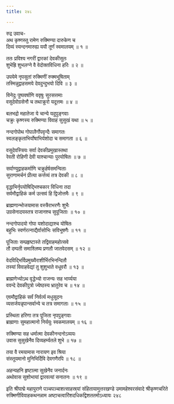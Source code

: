 ```yaml
---
title: २४८

---
```

रुद्र उवाच-  
अथ कृष्णस्तु रामेण रुक्मिण्या दारुकेण च  
दिव्यं स्यन्दनमारुह्य ययौ तूर्णं स्वमालयम् ॥ १ ॥


ततः प्रविश्य नगरीं द्वारकां देवकीसुतः  
शुभेह्रि शुभलग्ने वै वेदोक्तविधिना हरिः ॥ २ ॥


उपयेमे नृपसुतां रुक्मिणीं रुक्मभूषिताम्  
तस्मिन्नुद्वाहसमये देवदुन्दुभयो दिवि ॥ ३ ॥


विनेदुः पुष्पवर्षाणि ववृषुः सुरसत्तमाः  
वसुदेवोग्रसेनौ च तथाक्रूरो यदूत्तमः ॥ ४ ॥


बलभद्रो महातेजा ये चान्ये यदुपुङ्गवाः  
चक्रुः कृष्णस्य रुक्मिण्या विवाहं सुसुखं यथा ॥ ५ ॥


नन्दगोपोथ गोपालैर्गोपवृन्दैः समागतः  
स्वलङ्कृताभिर्योषाभिर्यशोदा च समागता ॥ ६ ॥


वसुदेवस्त्रियः सर्वा देवकीप्रमुखास्तथा  
रेवती रोहिणी देवी याश्चान्याः पुरयोषितः ॥ ७ ॥


सर्वाण्युद्वाहकर्माणि चक्रुर्हर्षसमन्विताः  
सुराणामर्चनं प्रीत्या कर्त्तव्यं तत्र देवकी ॥ ८ ॥


वृद्धाभिर्नृपयोषिद्भिश्चकार विधिना तदा  
सर्वमौद्वाहिकं कर्म उत्सवं हि द्विजोत्तमैः ॥ ९ ॥


ब्राह्मणान्भोजयामास वस्त्रैराभरणैः शुभैः  
उग्रसेनादयस्तत्र राजानश्च सुपूजिताः ॥ १० ॥


नन्दगोपादयो गोपा यशोदाद्याश्च योषितः  
बहुभिः स्वर्णरत्नाद्यैर्वासोभिः सविभूषणैः ॥ ११ ॥


पूजिताः सम्प्रहृष्टास्ते तद्विवाहमहोत्सवे  
तौ दम्पती समाश्लिष्य प्रणतौ जातवेदसम् ॥ १२ ॥


वेदविद्भिर्विप्रमुख्यैराशीर्भिरभिनन्दितौ  
तस्यां विवाहवेद्यां तु शुशुभाते वधूवरौ ॥ १३ ॥


ब्राह्मणेभ्योऽथ वृद्धेभ्यो राजन्यः सह भार्य्यया  
ववन्दे देवकीपुत्रो ज्येष्ठस्य भ्रातुरेव च ॥ १४ ॥


एवमौद्वाहिकं सर्वं निर्वर्त्य मधुसूदनः  
व्यसर्जयन्नृपान्सर्वान्ये च तत्र समागताः ॥ १५ ॥


प्रस्थिता हरिणा तत्र पूजिता नृपपुङ्गवाः  
ब्राह्मणाः सुमहात्मानो निर्ययुः स्वकमालयम् ॥ १६ ॥


रुक्मिण्या सह धर्मात्मा देवकीनन्दनोऽव्ययः  
उवास सुसुखेनैव दिव्यहर्म्यतले शुभे ॥ १७ ॥


तया वै रमयामास नारायण इव श्रिया  
संस्तूयमानो मुनिभिर्दिवि देवगणैरपि ॥ १८ ॥


अहन्यहनि हृष्टात्मा सुखेनैव जनार्दनः  
अथोवास सुशोभायां द्वारवत्यां सनातनः ॥ १९ ॥


इति श्रीपाद्मे महापुराणे पञ्चपञ्चाशत्साहस्र्यां संहितायामुत्तरखण्डे उमामहेश्वरसंवादे श्रीकृष्णचरिते रुक्मिणीविवाहकथनन्नाम अष्टाचत्वारिंशदधिकद्विशततमोऽध्यायः २४८